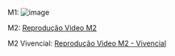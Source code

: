 M1:
![image](https://github.com/CarolinaSMenezes/ComputGrafica/assets/90115587/87433b69-f8ef-48a6-8447-430369a65449)

M2:
[Reprodução Video M2](https://github.com/CarolinaSMenezes/ComputGrafica/assets/90115587/9a968cd1-a4b3-4e09-8973-cc77efda45cf)

M2 Vivencial:
[Reprodução Video M2 - Vivencial](https://github.com/CarolinaSMenezes/ComputGrafica/assets/90115587/c9bd0bca-5043-4c15-8561-0543e10c9712)



